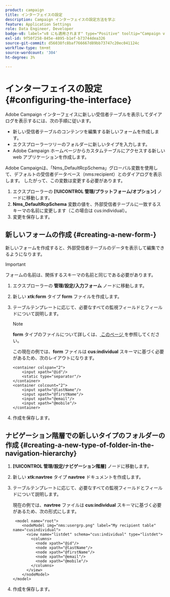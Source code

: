 ```yaml
---
product: campaign
title: インターフェイスの設定
description: Campaign インターフェイスの設定方法を学ぶ
feature: Application Settings
role: Data Engineer, Developer
badge-v8: label="v8 にも適用されます" type="Positive" tooltip="Campaign v8 にも適用されます"
exl-id: 9f50f258-845e-4895-b1ef-b73744dea326
source-git-commit: d56038fc8baf766667d89bb73747c20ec041124c
workflow-type: tm+mt
source-wordcount: '304'
ht-degree: 3%

---
```


# インターフェイスの設定{#configuring-the-interface}

Adobe Campaign インターフェイスに新しい受信者テーブルを表示してダイアログを表示するには、次の手順に従います。

* 新しい受信者テーブルのコンテンツを編集する新しいフォームを作成します。
* エクスプローラーツリーのフォルダーに新しいタイプを入力します。
* Adobe Campaign ホームページからカスタムテーブルにアクセスする新しい web アプリケーションを作成します。

Adobe Campaignは、「Nms_DefaultRcpSchema」グローバル変数を使用して、デフォルトの受信者データベース（nms:recipient）とのダイアログを表示します。 したがって、この変数は変更する必要があります。

1. エクスプローラーの **[!UICONTROL 管理/プラットフォーム/オプション]** ノードに移動します。
1. **Nms_DefaultRcpSchema** 変数の値を、外部受信者テーブルに一致するスキーマの名前に変更します（この場合は cus:individual）。
1. 変更を保存します。

## 新しいフォームの作成 {#creating-a-new-form-}

新しいフォームを作成すると、外部受信者テーブルのデータを表示して編集できるようになります。

>[!IMPORTANT]
>
>フォームの名前は、関係するスキーマの名前と同じである必要があります。

1. エクスプローラーの **管理/設定/入力フォーム** ノードに移動します。
1. 新しい **xtk:form** タイプ **form** ファイルを作成します。
1. テーブルテンプレートに応じて、必要なすべての監視フィールドとフィールドについて説明します。

   >[!NOTE]
   >
   >**form** タイプのファイルについて詳しくは、[&#x200B; このページ &#x200B;](../../configuration/using/identifying-a-form.md) を参照してください。

   この現在の例では、**form** ファイルは **cus:individual** スキーマに基づく必要があるため、次のレイアウトになります。

   ```
   <container colspan="2">
       <input xpath="@id"/>
       <static type="separator"/>
   </container>
   <container colcount="2">
       <input xpath="@lastName"/>
       <input xpath="@firstName"/>
       <input xpath="@email"/>
       <input xpath="@mobile"/>
   </container> 
   ```

1. 作成を保存します。

## ナビゲーション階層での新しいタイプのフォルダーの作成 {#creating-a-new-type-of-folder-in-the-navigation-hierarchy}

1. **[!UICONTROL 管理/設定/ナビゲーション階層]** ノードに移動します。
1. 新しい **xtk:navtree** タイプ **navtree** ドキュメントを作成します。
1. テーブルテンプレートに応じて、必要なすべての監視フィールドとフィールドについて説明します。

   現在の例では、**navtree** ファイルは **cus:individual** スキーマに基づく必要があるため、次の形式にします。

   ```
    <model name="root">
       <nodeModel img="nms:usergrp.png" label="My recipient table" name="cusindividual">
         <view name="listdet" schema="cus:individual" type="listdet">
           <columns>
             <node xpath="@id"/>
             <node xpath="@lastName"/>
             <node xpath="@firstName"/>
             <node xpath="@email"/>
             <node xpath="@mobile"/>
           </columns>
         </view>
       </nodeModel>
   </model>
   ```

1. 作成を保存します。
